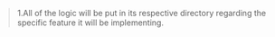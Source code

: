 > 1.All of the logic will be put in its respective directory regarding the specific feature it will be implementing.
